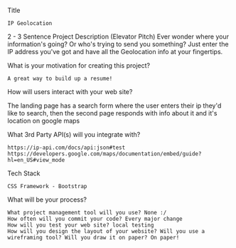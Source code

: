 Title

    IP Geolocation

2 - 3 Sentence Project Description (Elevator Pitch)
  Ever wonder where your information's going? Or who's trying to send you something? Just enter the IP address you've got 
  and have all the Geolocation info at your fingertips.

What is your motivation for creating this project?

    A great way to build up a resume!

How will users interact with your web site?

   The landing page has a search form where the user enters their ip they'd like to search, then the second page responds with 
   info about it and it's location on google maps
   
What 3rd Party API(s) will you integrate with?

    https://ip-api.com/docs/api:json#test
    https://developers.google.com/maps/documentation/embed/guide?hl=en_US#view_mode

Tech Stack

    CSS Framework - Bootstrap

What will be your process?

    What project management tool will you use? None :/
    How often will you commit your code? Every major change
    How will you test your web site? local testing
    How will you design the layout of your website? Will you use a wireframing tool? Will you draw it on paper? On paper!
